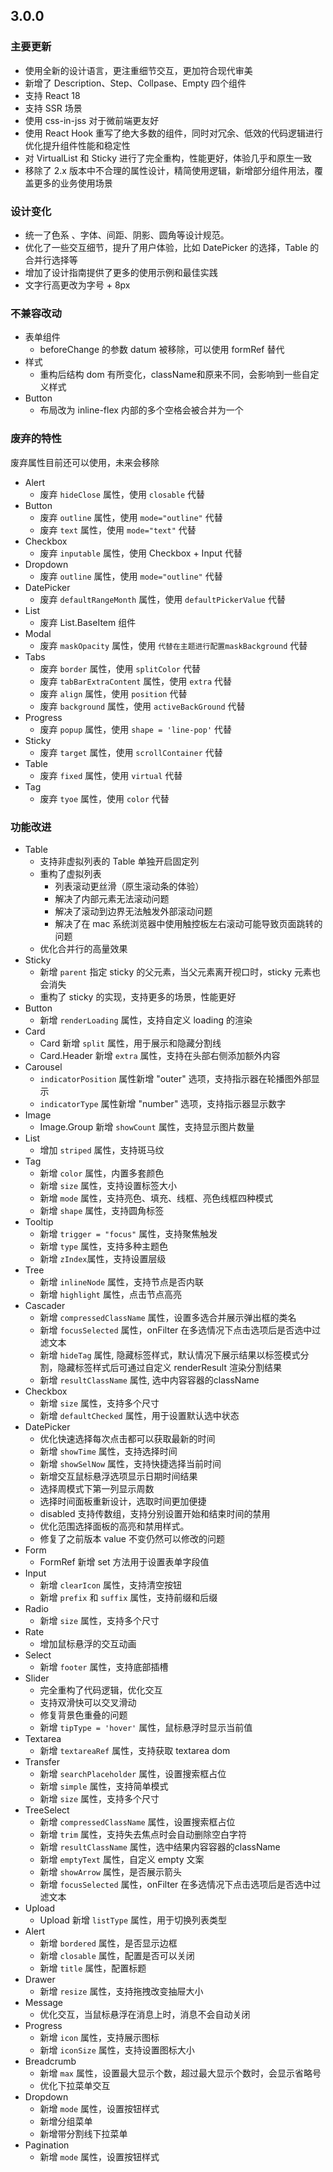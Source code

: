 ## 3.0.0
### 主要更新
- 使用全新的设计语言，更注重细节交互，更加符合现代审美
- 新增了 Description、Step、Collpase、Empty 四个组件
- 支持 React 18
- 支持 SSR 场景
- 使用 css-in-jss 对于微前端更友好
- 使用 React Hook 重写了绝大多数的组件，同时对冗余、低效的代码逻辑进行优化提升组件性能和稳定性
- 对 VirtualList 和 Sticky 进行了完全重构，性能更好，体验几乎和原生一致
- 移除了 2.x 版本中不合理的属性设计，精简使用逻辑，新增部分组件用法，覆盖更多的业务使用场景


### 设计变化
- 统一了色系 、字体、间距、阴影、圆角等设计规范。
- 优化了一些交互细节，提升了用户体验，比如 DatePicker 的选择，Table 的合并行选择等
- 增加了设计指南提供了更多的使用示例和最佳实践
- 文字行高更改为字号 + 8px

### 不兼容改动
- 表单组件
  - beforeChange 的参数 datum 被移除，可以使用 formRef 替代
- 样式
  - 重构后结构 dom 有所变化，className和原来不同，会影响到一些自定义样式
- Button
  - 布局改为 inline-flex 内部的多个空格会被合并为一个


### 废弃的特性
废弃属性目前还可以使用，未来会移除
- Alert
  - 废弃 `hideClose` 属性，使用 `closable` 代替
- Button
  - 废弃 `outline` 属性，使用 `mode="outline"` 代替
  - 废弃 `text` 属性，使用 `mode="text"` 代替
- Checkbox
  - 废弃 `inputable` 属性，使用 Checkbox + Input 代替
- Dropdown
  - 废弃 `outline` 属性，使用 `mode="outline"` 代替
- DatePicker
  - 废弃 `defaultRangeMonth` 属性，使用 `defaultPickerValue` 代替
- List
  - 废弃 List.BaseItem 组件
- Modal
  - 废弃 `maskOpacity` 属性，使用 `代替在主题进行配置maskBackground` 代替
- Tabs
  - 废弃 `border` 属性，使用 `splitColor` 代替
  - 废弃 `tabBarExtraContent` 属性，使用 `extra` 代替
  - 废弃 `align` 属性，使用 `position` 代替
  - 废弃 `background` 属性，使用 `activeBackGround` 代替
- Progress
  - 废弃 `popup` 属性，使用 `shape = 'line-pop'` 代替
- Sticky
  - 废弃 `target` 属性，使用 `scrollContainer` 代替
- Table
  - 废弃 `fixed` 属性，使用 `virtual` 代替
- Tag
  - 废弃 `tyoe` 属性，使用 `color` 代替


### 功能改进

- Table
  - 支持非虚拟列表的 Table 单独开启固定列
  - 重构了虚拟列表 
    - 列表滚动更丝滑（原生滚动条的体验）
    - 解决了内部元素无法滚动问题
    - 解决了滚动到边界无法触发外部滚动问题
    - 解决了在 mac 系统浏览器中使用触控板左右滚动可能导致页面跳转的问题
  - 优化合并行的高量效果
- Sticky
  - 新增 `parent` 指定 sticky 的父元素，当父元素离开视口时，sticky 元素也会消失
  - 重构了 sticky 的实现，支持更多的场景，性能更好
- Button
  - 新增 `renderLoading` 属性，支持自定义 loading 的渲染
- Card
  - Card 新增 `split` 属性，用于展示和隐藏分割线
  - Card.Header 新增 `extra` 属性，支持在头部右侧添加额外内容
- Carousel
  - `indicatorPosition` 属性新增 "outer" 选项，支持指示器在轮播图外部显示
  - `indicatorType` 属性新增 "number" 选项，支持指示器显示数字
- Image
  - Image.Group 新增 `showCount` 属性，支持显示图片数量
- List
  - 增加 `striped` 属性，支持斑马纹
- Tag
  - 新增  `color` 属性，内置多套颜色
  - 新增 `size` 属性，支持设置标签大小
  - 新增 `mode` 属性，支持亮色、填充、线框、亮色线框四种模式
  - 新增 `shape` 属性，支持圆角标签
- Tooltip
  - 新增 `trigger = "focus"` 属性，支持聚焦触发
  - 新增 `type` 属性，支持多种主题色
  - 新增 `zIndex`属性，支持设置层级
- Tree
  - 新增 `inlineNode` 属性，支持节点是否内联
  - 新增 `highlight` 属性，点击节点高亮
- Cascader
  - 新增 `compressedClassName` 属性，设置多选合并展示弹出框的类名
  - 新增 `focusSelected` 属性，onFilter 在多选情况下点击选项后是否选中过滤文本
  - 新增 `hideTag` 属性, 隐藏标签样式，默认情况下展示结果以标签模式分割，隐藏标签样式后可通过自定义 renderResult 渲染分割结果
  - 新增 `resultClassName` 属性, 选中内容容器的className
- Checkbox
  - 新增 `size` 属性，支持多个尺寸
  - 新增 `defaultChecked` 属性，用于设置默认选中状态
- DatePicker
  - 优化快速选择每次点击都可以获取最新的时间
  - 新增 `showTime` 属性，支持选择时间
  - 新增 `showSelNow` 属性，支持快捷选择当前时间
  - 新增交互鼠标悬浮选项显示日期时间结果
  - 选择周模式下第一列显示周数
  - 选择时间面板重新设计，选取时间更加便捷
  - disabled 支持传数组，支持分别设置开始和结束时间的禁用
  - 优化范围选择面板的高亮和禁用样式。
  - 修复了之前版本 value 不变仍然可以修改的问题
- Form
  - FormRef 新增 set 方法用于设置表单字段值
- Input
  - 新增 `clearIcon` 属性，支持清空按钮
  - 新增 `prefix` 和 `suffix` 属性，支持前缀和后缀
- Radio
  - 新增 `size` 属性，支持多个尺寸
- Rate
  - 增加鼠标悬浮的交互动画
- Select
  - 新增 `footer` 属性，支持底部插槽
- Slider
  - 完全重构了代码逻辑，优化交互
  - 支持双滑快可以交叉滑动
  - 修复背景色重叠的问题
  - 新增 `tipType = 'hover'` 属性，鼠标悬浮时显示当前值
- Textarea
  - 新增 `textareaRef` 属性，支持获取 textarea dom
- Transfer
  - 新增 `searchPlaceholder` 属性，设置搜索框占位
  - 新增 `simple` 属性，支持简单模式
  - 新增 `size` 属性，支持多个尺寸
- TreeSelect
  - 新增 `compressedClassName` 属性，设置搜索框占位
  - 新增 `trim` 属性，支持失去焦点时会自动删除空白字符
  - 新增 `resultClassName` 属性，选中结果内容容器的className
  - 新增 `emptyText` 属性，自定义 empty 文案
  - 新增 `showArrow` 属性，是否展示箭头
  - 新增 `focusSelected` 属性，onFilter 在多选情况下点击选项后是否选中过滤文本
- Upload
  - Upload 新增 `listType` 属性，用于切换列表类型
- Alert 
  - 新增 `bordered` 属性，是否显示边框
  - 新增 `closable` 属性，配置是否可以关闭
  - 新增 `title` 属性，配置标题
- Drawer
  - 新增 `resize` 属性，支持拖拽改变抽屉大小
- Message
  - 优化交互，当鼠标悬浮在消息上时，消息不会自动关闭
- Progress
  - 新增 `icon` 属性，支持展示图标
  - 新增 `iconSize` 属性，支持设置图标大小
- Breadcrumb
  - 新增 `max` 属性，设置最大显示个数，超过最大显示个数时，会显示省略号
  - 优化下拉菜单交互
- Dropdown
  - 新增 `mode` 属性，设置按钮样式
  - 新增分组菜单
  - 新增带分割线下拉菜单
- Pagination
  - 新增 `mode` 属性，设置按钮样式

 







